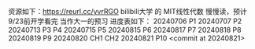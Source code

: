 资源如下：https://reurl.cc/yvrRGO
bilibili大学 的 MIT线性代数
慢慢读，预计9/23前开学看完
当作大一的预习
进度表如下：
20240706 P1
20240707 P2
20240713 P3 P4
20240715 P5
20240815 P6
20240817 P7
20240818 P8
20240819 P9
20240820 CH1 CH2
20240821 P10
<commit at 20240821>
